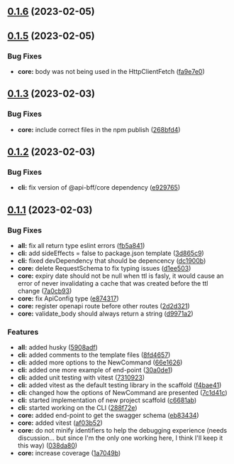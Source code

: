 ## [0.1.6](https://github.com/stLmpp/api-bff/compare/v0.1.5...v0.1.6) (2023-02-05)

## [0.1.5](https://github.com/stLmpp/api-bff/compare/v0.1.3...v0.1.5) (2023-02-05)

### Bug Fixes

- **core:** body was not being used in the HttpClientFetch ([fa9e7e0](https://github.com/stLmpp/api-bff/commit/fa9e7e0dd303f7cf9f053366740f0a6adf82893a))

## [0.1.3](https://github.com/stLmpp/api-bff/compare/v0.1.2...v0.1.3) (2023-02-03)

### Bug Fixes

- **core:** include correct files in the npm publish ([268bfd4](https://github.com/stLmpp/api-bff/commit/268bfd4573cc7ab7a7c3e421c691b0c8c41134ba))

## [0.1.2](https://github.com/stLmpp/api-bff/compare/v0.1.1...v0.1.2) (2023-02-03)

### Bug Fixes

- **cli:** fix version of @api-bff/core dependency ([e929765](https://github.com/stLmpp/api-bff/commit/e9297652aca8007a230192f41d7e386962d76f15))

## [0.1.1](https://github.com/stLmpp/api-bff/compare/d1ee50394f8de8df9936cf244732980c48632558...v0.1.1) (2023-02-03)

### Bug Fixes

- **all:** fix all return type eslint errors ([fb5a841](https://github.com/stLmpp/api-bff/commit/fb5a8411660b5a379a7db04a8c52acb55fe7af0b))
- **cli:** add sideEffects = false to package.json template ([3d865c9](https://github.com/stLmpp/api-bff/commit/3d865c9d5d9f70a484622d4a245a87ffac3f8a36))
- **cli:** fixed devDependency that should be depencency ([dc1900b](https://github.com/stLmpp/api-bff/commit/dc1900b107d0817c60039ae512ce5ac72042aaa2))
- **core:** delete RequestSchema to fix typing issues ([d1ee503](https://github.com/stLmpp/api-bff/commit/d1ee50394f8de8df9936cf244732980c48632558))
- **core:** expiry date should not be null when ttl is fasly, it would cause an error of never invalidating a cache that was created before the ttl change ([7a0cb93](https://github.com/stLmpp/api-bff/commit/7a0cb93cb3fbb362478a10e1e46e54b66ba168f0))
- **core:** fix ApiConfig type ([e874317](https://github.com/stLmpp/api-bff/commit/e874317187d3c406c2fb74fea4f8e55bd60b2ba3))
- **core:** register openapi route before other routes ([2d2d321](https://github.com/stLmpp/api-bff/commit/2d2d3213d6f66189f7d3b55ba9a1c26aae7d68d9))
- **core:** validate_body should always return a string ([d9971a2](https://github.com/stLmpp/api-bff/commit/d9971a2840f9ace7805c2776ec60a60b399a0ab9))

### Features

- **all:** added husky ([5908adf](https://github.com/stLmpp/api-bff/commit/5908adf284bff5b11b3a82fe382a727daca32715))
- **cli:** added comments to the template files ([8fd4657](https://github.com/stLmpp/api-bff/commit/8fd4657635bcb2ca4a468a3604229261a39b8dc7))
- **cli:** added more options to the NewCommand ([66e1626](https://github.com/stLmpp/api-bff/commit/66e162652728741b0bfec7c3346edb1750978847))
- **cli:** added one more example of end-point ([30a0de1](https://github.com/stLmpp/api-bff/commit/30a0de16280c3afe692c423e690fc72c326bd07d))
- **cli:** added unit testing with vitest ([7310923](https://github.com/stLmpp/api-bff/commit/7310923b190eb40e1c0f503ed4045f81de34f2f5))
- **cli:** added vitest as the default testing library in the scaffold ([f4bae41](https://github.com/stLmpp/api-bff/commit/f4bae41a03aeaa123847a68acf43945f95f0f58e))
- **cli:** changed how the options of NewCommand are presented ([7c1d41c](https://github.com/stLmpp/api-bff/commit/7c1d41c5050e53de40fc95e8d1cd4703ecd4280c))
- **cli:** started implementation of new project scaffold ([c6681ab](https://github.com/stLmpp/api-bff/commit/c6681abeff1a83c5a09a27d3158cabb9c1351a45))
- **cli:** started working on the CLI ([288f72e](https://github.com/stLmpp/api-bff/commit/288f72ebdca9a564a6919aba1415d3e22dcf3c81))
- **core:** added end-point to get the swagger schema ([eb83434](https://github.com/stLmpp/api-bff/commit/eb834349d3a15dbc3209bb00aa0993d2a3b14781))
- **core:** added vitest ([af03b52](https://github.com/stLmpp/api-bff/commit/af03b521ab9f449403b1e8ebf893b5bb70a8a655))
- **core:** do not minify identifiers to help the debugging experience (needs discussion... but since I'm the only one working here, I think I'll keep it this way) ([038da80](https://github.com/stLmpp/api-bff/commit/038da80b1a932755fcb6a95688c095ebc696d01c))
- **core:** increase coverage ([1a7049b](https://github.com/stLmpp/api-bff/commit/1a7049b2d280c9649b1f7703309d861a075adc34))
